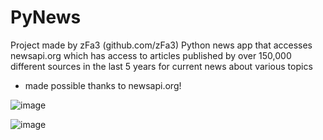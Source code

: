 # PyNews
Project made by zFa3 (github.com/zFa3)
Python news app that accesses newsapi.org
which has access to articles published
by over 150,000 different sources in the last 5 years
for current news about various topics
 - made possible thanks to newsapi.org!

![image](https://github.com/user-attachments/assets/05d1b736-3286-4dc7-ad3c-f01b62f8c3ae)

![image](https://github.com/user-attachments/assets/d97561fb-de18-4f1e-837c-0dfb928e68fa)
